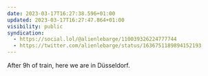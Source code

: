 ```yaml
---
date: 2023-03-17T16:27:38.596+01:00
updated: 2023-03-17T16:27:47.864+01:00
visibility: public
syndication:
  - https://social.lol/@alienlebarge/110039326224777744
  - https://twitter.com/alienlebarge/status/1636751189894152193
---
```

After 9h of train, here we are in Düsseldorf.
